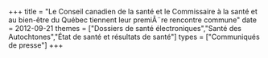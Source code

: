 +++
title = "Le Conseil canadien de la santé et le Commissaire à la santé et au bien-être du Québec tiennent leur premiÃ¨re rencontre commune"
date = 2012-09-21
themes = ["Dossiers de santé électroniques","Santé des Autochtones","État de santé et résultats de santé"]
types = ["Communiqués de presse"]
+++
